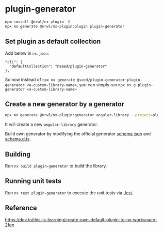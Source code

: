 # plugin-generator

```bash
npm install @nrwl/nx-plugin -D
npx nx generate @nrwl/nx-plugin:plugin plugin-generator
```

## Set plugin as default collection

Add below in `nx.json`:

```
"cli": {
  "defaultCollection": "@seed/plugin-generator"
},
```

So now instead of `npx nx generate @seed/plugin-generator:plugin-generator <a-custom-library-name>`, you can simply run `npx nx g plugin-generator <a-custom-library-name>`

## Create a new generator by a generator

```bash
npx nx generate @nrwl/nx-plugin:generator angular-library --project=plugin-generator
```

It will create a new `angular-library` generator.

Build own generator by modifying the official generator [schema.json](https://github.com/nrwl/nx/blob/master/packages/angular/src/generators/library/schema.json) and [schema.d.ts](https://github.com/nrwl/nx/blob/master/packages/angular/src/generators/library/schema.d.ts).

## Building

Run `nx build plugin-generator` to build the library.

## Running unit tests

Run `nx test plugin-generator` to execute the unit tests via [Jest](https://jestjs.io).

## Reference

<https://dev.to/this-is-learning/create-own-default-plugin-to-nx-workspace-2fen>
